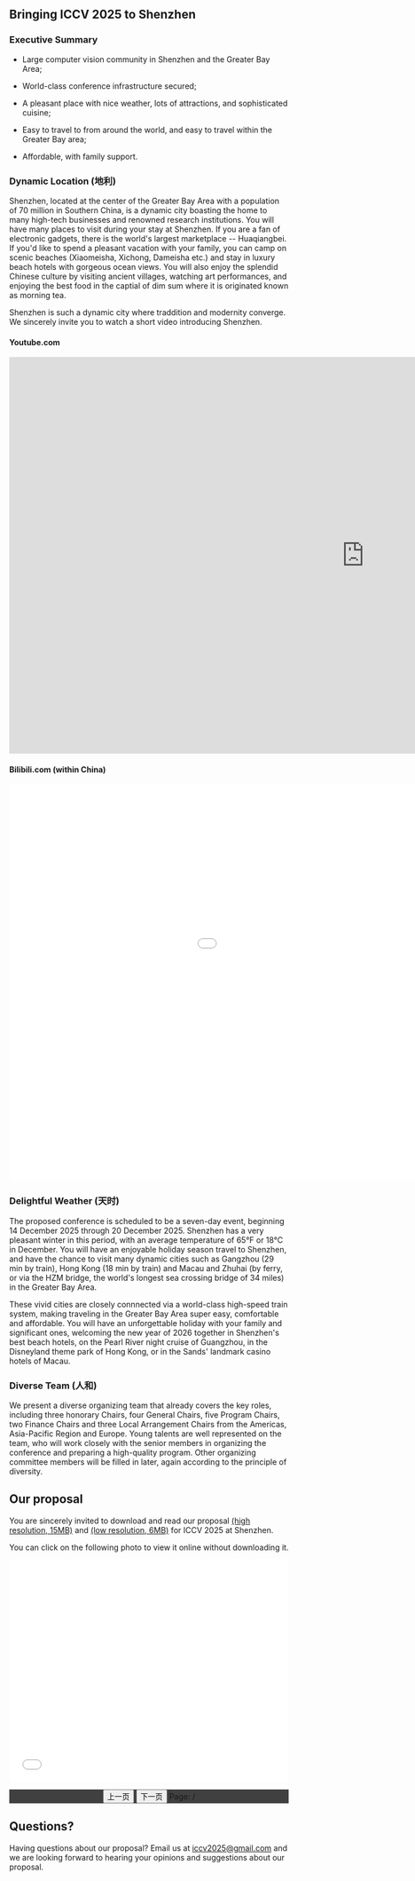 ## Bringing ICCV 2025 to Shenzhen
 
### Executive Summary

* Large computer vision community in Shenzhen and the Greater Bay
Area;

* World-class conference infrastructure secured;
 
* A pleasant place with nice weather, lots of attractions, and
sophisticated cuisine;

* Easy to travel to from around the world, and easy to travel within the Greater Bay area;
 
* Affordable, with family support.
 

### Dynamic Location (地利)

Shenzhen, located at the center of the Greater Bay Area with a population of 70 million in Southern China, is a dynamic city boasting the home to many high-tech businesses and renowned research institutions.  You will have many places to visit during your stay at Shenzhen. If you are a fan of electronic gadgets, there is the world's largest marketplace -- Huaqiangbei. If you'd like to spend a pleasant vacation with your family, you can camp on scenic beaches (Xiaomeisha, Xichong, Dameisha etc.) and stay in luxury beach hotels with gorgeous ocean views.  You will also enjoy the splendid Chinese culture by visiting ancient villages, watching art performances, and enjoying the best food in the captial of dim sum where it is originated known as morning tea. 

Shenzhen is such a dynamic city where traddition and modernity converge.  We sincerely invite you to watch a short video introducing Shenzhen.

#### Youtube.com 

<link rel="stylesheet" type="text/css" href="video-responsive.css" />

<div class="video-responsive">
<iframe width="1280" height="715" src="https://www.youtube.com/embed/kahd3KmNsOE" frameborder="0" allow="accelerometer; autoplay; encrypted-media; gyroscope; picture-in-picture" allowfullscreen></iframe>
</div>

#### Bilibili.com (within China)

<div class="video-responsive">
<iframe width="1280" height="715" src="//player.bilibili.com/player.html?aid=19348684&bvid=BV1sW411n7EJ&cid=31553075&page=1" scrolling="no" border="0" frameborder="no" framespacing="0" allowfullscreen="true"> </iframe>
</div>

### Delightful Weather (天时)

The proposed conference is scheduled to be a seven-day event, beginning 14 December 2025 through 20 December 2025. Shenzhen has a very pleasant winter in this period, with an average temperature of 65°F or 18°C in December.  You will have an enjoyable holiday season travel to Shenzhen, and have the chance to visit many dynamic cities such as Gangzhou (29 min by train), Hong Kong (18 min by train) and Macau and Zhuhai (by ferry, or via the HZM bridge, the world's longest sea crossing bridge of 34 miles) in the Greater Bay Area. 

These vivid cities are closely connnected via a world-class high-speed train system, making traveling in the Greater Bay Area super easy, comfortable and affordable. You will have an unforgettable holiday with your family and significant ones, welcoming the new year of 2026 together in Shenzhen's best beach hotels, on the Pearl River night cruise of Guangzhou, in the Disneyland theme park of Hong Kong, or in the Sands' landmark casino hotels of Macau.

### Diverse Team (人和)

We present a diverse organizing team that already covers the key roles, including three honorary Chairs, four General Chairs, five Program Chairs, two Finance Chairs and three Local Arrangement Chairs from the Americas, Asia-Pacific Region and Europe. Young talents are well represented on the team, who will work closely with the senior members in organizing the conference and preparing a high-quality program. Other organizing committee members will be filled in later, again according to the principle of diversity.


## Our proposal

You are sincerely invited to download and read our proposal [(high resolution, 15MB)](http://iccv2025shenzhen.github.io/ICCV2025shenzhen.pdf) and [(low resolution, 6MB)](http://iccv2025shenzhen.github.io/ICCV2025shenzhen_compact.pdf) for ICCV 2025 at Shenzhen.

You can click on the following photo to view it online without downloading it.

<div class="pdf-container">
  <embed width="100%" height="400" src="ICCV2025shenzhen_v1.pdf" type="application/pdf" fullscreen="yes">
</div>


<div style="background:#404040">
    <p/>
    <div style="background:#404040">
        <div style="text-align:center;margin-top:10px">
            <canvas id="the-canvas"></canvas>
        </div>
    </div>
    <div style="text-align:center">
        <button id="prev">上一页</button>
        <button id="next">下一页</button>
        <span>Page: <span id="page_num"></span> / <span id="page_count"></span></span>
    </div>
</div>

<canvas id="the-canvas"></canvas>
<script src="pdf.js"></script>
<script src="pdf.worker.js"></script>
<script>
        //引入pdf.js之后
        var url = 'ICCV2025shenzhen_v1.pdf';
        PDFJS.workerSrc = 'pdf.worker.js';
        //定义变量
        var pdfDoc = null,
            pageNum = 1,
            pageRendering = false,
            pageNumPending = null,
            scale = 1,
            canvas = document.getElementById('the-canvas'),
            ctx = canvas.getContext('2d');
        function renderPage(num) {
            pageRendering = true;
            pdfDoc.getPage(num).then(function (page) {
                //设置页面大小
                var viewport = page.getViewport(1);
                console.log(viewport.width);
                var desiredWidth = "500";
                var scale = desiredWidth / viewport.width;
                scale=0.65;
                var scaledViewport = page.getViewport(scale);
                //var viewport = page.getViewport(scale);
                canvas.height = scaledViewport.height;
                canvas.width = scaledViewport.width;
                //设置背景颜色(无效)
                canvas.style.backgroundColor = "red";
                //进行文件读取加载
                var renderContext = {
                    canvasContext: ctx,
                    viewport: scaledViewport
                };
                var renderTask = page.render(renderContext);
                renderTask.promise.then(function () {
                    pageRendering = false;
                    if (pageNumPending !== null) {
                        // New page rendering is pending
                        renderPage(pageNumPending);
                        pageNumPending = null;
                    }
                });
            });
            //显示总页数
            document.getElementById('page_num').textContent = pageNum;
        }
                        //翻页方法
        function queueRenderPage(num) {
            if (pageRendering) {
                pageNumPending = num;
            } else {
                renderPage(num);
            }
        }
        function onPrevPage() {
            if (pageNum <= 1) {
                return;
            }
            pageNum--;
            queueRenderPage(pageNum);
        }
        //上一页监听
        document.getElementById('prev').addEventListener('click', onPrevPage);
        function onNextPage() {
            if (pageNum >= pdfDoc.numPages) {
                return;
            }
            pageNum++;
            queueRenderPage(pageNum);
        }
        //下一页监听
        document.getElementById('next').addEventListener('click', onNextPage);
        PDFJS.getDocument(url).then(function (pdfDoc_) {
            pdfDoc = pdfDoc_;
            document.getElementById('page_count').textContent = pdfDoc.numPages;
            renderPage(pageNum);
        });
</script>


## Questions?

Having questions about our proposal? Email us at iccv2025@gmail.com and we are looking forward to hearing your opinions and suggestions about our proposal.

